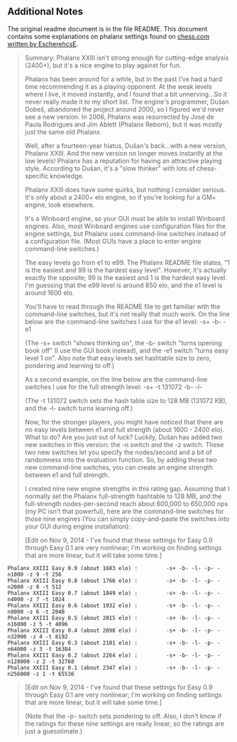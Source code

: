 ## Additional Notes

The original readme document is in the file README.
This document contains some explanations on phalanx settings found on
[chess.com written by EscherehcsE][1].

> Summary: Phalanx XXIII isn't strong enough for cutting-edge analysis (2400+), but it's a nice engine to play against for fun.
> 
> Phalanx has been around for a while, but in the past I've had a hard time recommending it as a playing opponent. At the weak levels where I live, it moved instantly, and I found that a bit unnerving...So it never really made it to my short list. The engine's programmer, Dušan Dobeš, abandoned the project around 2000, so I figured we'd never see a new version. In 2006, Phalanx was resurrected by José de Paula Rodrigues and Jim Ablett (Phalanx Reborn), but it was mostly just the same old Phalanx.
> 
> Well, after a fourteen-year hiatus, Dušan's back...with a new version, Phalanx XXIII. And the new version no longer moves instantly at the low levels! Phalanx has a reputation for having an attractive playing style. According to Dušan, it's a "slow thinker" with lots of chess-specific knowledge.
> 
> Phalanx XXIII does have some quirks, but nothing I consider serious. It's only about a 2400+ elo engine, so if you're looking for a GM+ engine, look elsewhere.
> 
> It's a Winboard engine, so your GUI must be able to install Winboard engines. Also, most Winboard engines use configuration files for the engine settings, but Phalanx uses command-line switches instead of a configuration file. (Most GUIs have a place to enter engine command-line switches.)
> 
> The easy levels go from e1 to e99. The Phalanx README file states, "1 is the easiest and 99 is the hardest easy level". However, it's actually exactly the opposite; 99 is the easiest and 1 is the hardest easy level. I'm guessing that the e99 level is around 850 elo, and the e1 level is around 1600 elo.
> 
> You'll have to read through the README file to get familiar with the command-line switches, but it's not really that much work. On the line below are the command-line switches I use for the e1 level:
> -s+ -b- -e1
> 
> (The -s+ switch "shows thinking on", the -b- switch "turns opening book off" (I use the GUI book instead), and the -e1 switch "turns easy level 1 on". Also note that easy levels set hashtable size to zero, pondering and learning to off.)
> 
> As a second example, on the line below are the command-line switches I use for the full strength level:
> -s+ -t 131072 -b- -l-
> 
> (The -t 131072 switch sets the hash table size to 128 MB (131072 KB), and the -l- switch turns learning off.)
> 
> 
> Now, for the stronger players, you might have noticed that there are no easy levels between e1 and full strength (about 1600 - 2400 elo). What to do? Are you just out of luck? Luckily, Dušan has added two new switches in this version: the -n switch and the -z switch. These two new switches let you specify the nodes/second and a bit of randomness into the evaluation function. So, by adding these two new command-line switches, you can create an engine strength between e1 and full strength.
> 
> I created nine new engine strengths in this rating gap. Assuming that I normally set the Phalanx full-strength hashtable to 128 MB, and the full-strength nodes-per-second reach about 600,000 to 650,000 nps (my PC isn't that powerful), here are the command-line switches for those nine engines (You can simply copy-and-paste the switches into your GUI during engine installation):
> 
> [Edit on Nov 9, 2014 - I've found that these settings for Easy 0.9 through Easy 0.1 are very nonlinear; I'm working on finding settings that are more linear, but it will take some time.]
> 
```
Phalanx XXIII Easy 0.9 (about 1683 elo) :         -s+ -b- -l- -p- -n1000 -z 9 -t 256
Phalanx XXIII Easy 0.8 (about 1766 elo) :         -s+ -b- -l- -p- -n2000 -z 8 -t 512
Phalanx XXIII Easy 0.7 (about 1849 elo) :         -s+ -b- -l- -p- -n4000 -z 7 -t 1024
Phalanx XXIII Easy 0.6 (about 1932 elo) :         -s+ -b- -l- -p- -n8000 -z 6 -t 2048
Phalanx XXIII Easy 0.5 (about 2015 elo) :         -s+ -b- -l- -p- -n16000 -z 5 -t 4096
Phalanx XXIII Easy 0.4 (about 2098 elo) :         -s+ -b- -l- -p- -n32000 -z 4 -t 8192
Phalanx XXIII Easy 0.3 (about 2181 elo) :         -s+ -b- -l- -p- -n64000 -z 3 -t 16384
Phalanx XXIII Easy 0.2 (about 2264 elo) :         -s+ -b- -l- -p- -n128000 -z 2 -t 32768
Phalanx XXIII Easy 0.1 (about 2347 elo) :         -s+ -b- -l- -p- -n256000 -z 1 -t 65536
```
> 
> [Edit on Nov 9, 2014 - I've found that these settings for Easy 0.9 through Easy 0.1 are very nonlinear; I'm working on finding settings that are more linear, but it will take some time.]
> 
> (Note that the -p- switch sets pondering to off. Also, I don't know if the ratings for these nine settings are really linear, so the ratings are just a guesstimate.)

[//]: # (References) 
[1]: https://www.chess.com/forum/view/chess-equipment/phalanx-rebornand-we-really-mean-it-this-time-phalanx-xxiii
